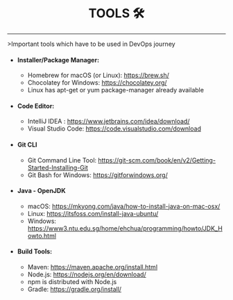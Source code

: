 <h1 align ="center">TOOLS 🛠️</h1>

<hr>
>Important tools which have to be used in DevOps journey

- #### Installer/Package Manager: 
	-  Homebrew for macOS (or Linux): https://brew.sh/ 
	- Chocolatey for Windows: https://chocolatey.org/ 
	- Linux has apt-get or yum package-manager already available
- #### Code Editor:
	- IntelliJ IDEA : https://www.jetbrains.com/idea/download/ 
	- Visual Studio Code: https://code.visualstudio.com/download
- #### Git CLI 
	- Git Command Line Tool: https://git-scm.com/book/en/v2/Getting-Started-Installing-Git 
	- Git Bash for Windows: https://gitforwindows.org/
- #### Java - OpenJDK 
	- macOS: https://mkyong.com/java/how-to-install-java-on-mac-osx/ 
	- Linux: https://itsfoss.com/install-java-ubuntu/ 
	- Windows: https://www3.ntu.edu.sg/home/ehchua/programming/howto/JDK_Howto.html
- #### Build Tools:  
	- Maven: https://maven.apache.org/install.html 
	- Node.js: https://nodejs.org/en/download/ 
	- npm is distributed with Node.js 
	- Gradle: https://gradle.org/install/